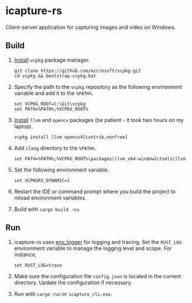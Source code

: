 # icapture-rs

Client-server application for capturing images and video on Windows.

## Build

1. [Install](https://learn.microsoft.com/en-us/vcpkg/get_started/get-started?pivots=shell-cmd#1---set-up-vcpkg) `vcpkg` package manager.

   ```
   git clone https://github.com/microsoft/vcpkg.git
   cd vcpkg && bootstrap-vcpkg.bat
   ```

2. Specify the path to the `vcpkg` repository as the following environment variable and add it to the `%PATH%`.

   ```
   set VCPKG_ROOT=C:\Git\vcpkg
   set PATH=%PATH%;%VCPKG_ROOT%
   ```

3. [Install](https://github.com/twistedfall/opencv-rust/blob/master/INSTALL.md#windows-package) `llvm` and `opencv` packages (be patient - it took two hours on my laptop).

   ```
   vcpkg install llvm opencv4[contrib,nonfree]
   ```

4. Add `clang` directory to the `%PATH%`.

   ```
   set PATH=%PATH%;%VCPKG_ROOT%\packages\llvm_x64-windows\tools\llvm
   ```

5. Set the following environment variable.

   ```
   set VCPKGRS_DYNAMIC=1
   ```

6. Restart the IDE or command prompt where you build the project to reload environment variables.

7. Build with `cargo build -vv`.

## Run

1. icapture-rs uses [env_logger](https://docs.rs/env_logger/latest/env_logger/index.html) for logging and tracing. Set the `RUST_LOG` environment variable to manage the logging level and scope. For instance,

   ```
   set RUST_LOG=trace
   ```

2. Make sure the configuration file `config.json` is located in the current directory. Update the configuration if necessary.

3. Run with `cargo run` or `icapture_cli.exe`.
